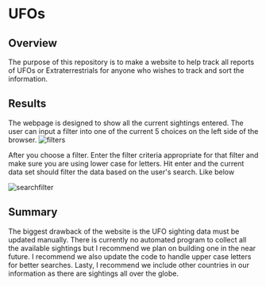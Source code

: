 # UFOs
 
## Overview
The purpose of this repository is to make a website to help track all reports of UFOs or Extraterrestrials for anyone who wishes to track and sort the information.
 
## Results
The webpage is designed to show all the current sightings entered. The user can input a filter into one of the current 5 choices on the left side of the browser.
 ![filters](https://user-images.githubusercontent.com/103524591/187826205-1c55bf85-85b8-45f6-88c7-902551ff8e6a.png)

After you choose a filter. Enter the filter criteria appropriate for that filter and make sure you are using lower case for letters. Hit enter and the current data set should filter the data based on the user's search. Like below
 
 ![searchfilter](https://user-images.githubusercontent.com/103524591/187826214-fb98a867-3545-4c7b-b6b8-6dc5cb295f82.png)

## Summary
The biggest drawback of the website is the UFO sighting data must be updated manually. There is currently no automated program to collect all the available sightings but I recommend we plan on building one in the near future. I recommend we also update the code to handle upper case letters for better searches. Lasty, I recommend we include other countries in our information as there are sightings all over the globe.
